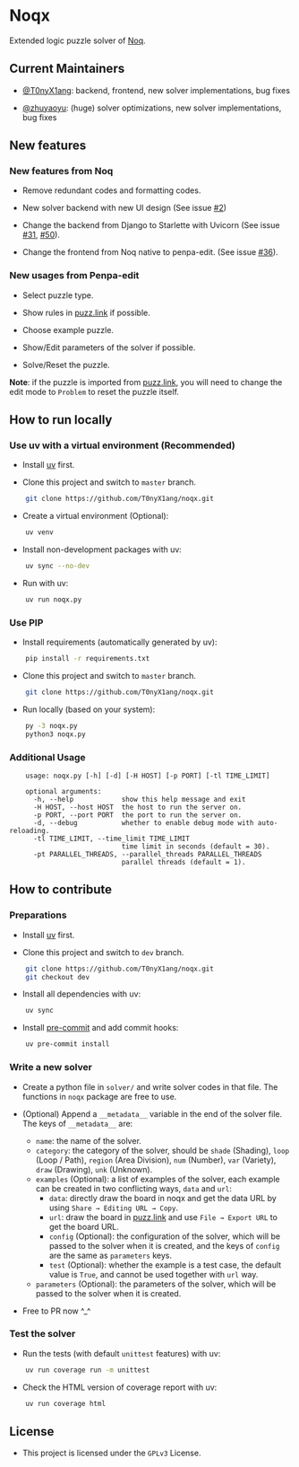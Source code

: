 # Noqx

Extended logic puzzle solver of [Noq](https://github.com/mstang107/noq).

## Current Maintainers

- [@T0nyX1ang](https://github.com/T0nyX1ang): backend, frontend, new solver implementations, bug fixes

- [@zhuyaoyu](https://github.com/zhuyaoyu): (huge) solver optimizations, new solver implementations, bug fixes

## New features

### New features from Noq

- Remove redundant codes and formatting codes.

- New solver backend with new UI design (See issue [#2](https://github.com/T0nyX1ang/noqx/issues/2))

- Change the backend from Django to Starlette with Uvicorn (See issue [#31](https://github.com/T0nyX1ang/noqx/issues/31), [#50](https://github.com/T0nyX1ang/noqx/issues/50)).

- Change the frontend from Noq native to penpa-edit. (See issue [#36](https://github.com/T0nyX1ang/noqx/issues/36)).

### New usages from Penpa-edit

- Select puzzle type.

- Show rules in [puzz.link](https://puzz.link/list.html) if possible.

- Choose example puzzle.

- Show/Edit parameters of the solver if possible.

- Solve/Reset the puzzle.

**Note**: if the puzzle is imported from [puzz.link](https://puzz.link/list.html), you will need to change the edit mode to `Problem` to reset the puzzle itself.

## How to run locally

### Use uv with a virtual environment (Recommended)

- Install [uv](https://docs.astral.sh/uv/getting-started/installation/) first.

- Clone this project and switch to `master` branch.

```bash
    git clone https://github.com/T0nyX1ang/noqx.git
```

- Create a virtual environment (Optional):

```bash
    uv venv
```

- Install non-development packages with uv:

```bash
    uv sync --no-dev
```

- Run with uv:

```bash
    uv run noqx.py
```

### Use PIP

- Install requirements (automatically generated by uv):

```bash
    pip install -r requirements.txt
```

- Clone this project and switch to `master` branch.

```bash
    git clone https://github.com/T0nyX1ang/noqx.git
```

- Run locally (based on your system):

```bash
    py -3 noqx.py
    python3 noqx.py
```

### Additional Usage

```text
    usage: noqx.py [-h] [-d] [-H HOST] [-p PORT] [-tl TIME_LIMIT]

    optional arguments:
      -h, --help            show this help message and exit
      -H HOST, --host HOST  the host to run the server on.
      -p PORT, --port PORT  the port to run the server on.
      -d, --debug           whether to enable debug mode with auto-reloading.
      -tl TIME_LIMIT, --time_limit TIME_LIMIT
                            time limit in seconds (default = 30).
      -pt PARALLEL_THREADS, --parallel_threads PARALLEL_THREADS
                            parallel threads (default = 1).
```

## How to contribute

### Preparations

- Install [uv](https://docs.astral.sh/uv/getting-started/installation/) first.

- Clone this project and switch to `dev` branch.

```bash
    git clone https://github.com/T0nyX1ang/noqx.git
    git checkout dev
```

- Install all dependencies with uv:

```bash
    uv sync
```

- Install [pre-commit](https://pre-commit.com/) and add commit hooks:

```bash
    uv pre-commit install
```

### Write a new solver

- Create a python file in `solver/` and write solver codes in that file. The functions in `noqx` package are free to use.

- (Optional) Append a `__metadata__` variable in the end of the solver file. The keys of `__metadata__` are:

  - `name`: the name of the solver.
  - `category`: the category of the solver, should be `shade` (Shading), `loop` (Loop / Path), `region` (Area Division), `num` (Number), `var` (Variety), `draw` (Drawing), `unk` (Unknown).
  - `examples` (Optional): a list of examples of the solver, each example can be created in two conflicting ways, `data` and `url`:
    - `data`: directly draw the board in noqx and get the data URL by using `Share → Editing URL → Copy`.
    - `url`: draw the board in [puzz.link](https://puzz.link/list.html) and use `File → Export URL` to get the board URL.
    - `config` (Optional): the configuration of the solver, which will be passed to the solver when it is created, and the keys of `config` are the same as `parameters` keys.
    - `test` (Optional): whether the example is a test case, the default value is `True`, and cannot be used together with `url` way.
  - `parameters` (Optional): the parameters of the solver, which will be passed to the solver when it is created.

- Free to PR now ^\_^

### Test the solver

- Run the tests (with default `unittest` features) with uv:

```bash
    uv run coverage run -m unittest
```

- Check the HTML version of coverage report with uv:

```bash
    uv run coverage html
```

## License

- This project is licensed under the `GPLv3` License.
